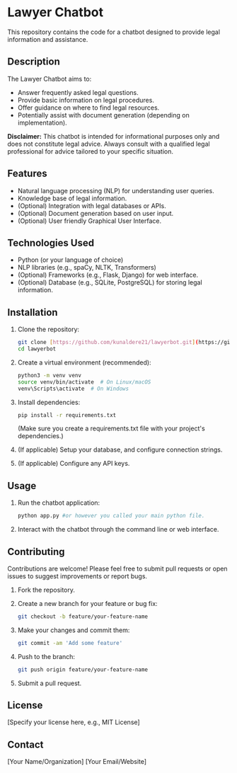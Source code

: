 # Lawyer Chatbot

This repository contains the code for a chatbot designed to provide legal information and assistance.

## Description

The Lawyer Chatbot aims to:

* Answer frequently asked legal questions.
* Provide basic information on legal procedures.
* Offer guidance on where to find legal resources.
* Potentially assist with document generation (depending on implementation).

**Disclaimer:** This chatbot is intended for informational purposes only and does not constitute legal advice. Always consult with a qualified legal professional for advice tailored to your specific situation.

## Features

* Natural language processing (NLP) for understanding user queries.
* Knowledge base of legal information.
* (Optional) Integration with legal databases or APIs.
* (Optional) Document generation based on user input.
* (Optional) User friendly Graphical User Interface.

## Technologies Used

* Python (or your language of choice)
* NLP libraries (e.g., spaCy, NLTK, Transformers)
* (Optional) Frameworks (e.g., Flask, Django) for web interface.
* (Optional) Database (e.g., SQLite, PostgreSQL) for storing legal information.

## Installation

1.  Clone the repository:

    ```bash
    git clone [https://github.com/kunaldere21/lawyerbot.git](https://github.com/kunaldere21/lawyerbot.git)
    cd lawyerbot
    ```

2.  Create a virtual environment (recommended):

    ```bash
    python3 -m venv venv
    source venv/bin/activate  # On Linux/macOS
    venv\Scripts\activate  # On Windows
    ```

3.  Install dependencies:

    ```bash
    pip install -r requirements.txt
    ```

    (Make sure you create a requirements.txt file with your project's dependencies.)

4. (If applicable) Setup your database, and configure connection strings.

5. (If applicable) Configure any API keys.

## Usage

1.  Run the chatbot application:

    ```bash
    python app.py #or however you called your main python file.
    ```

2.  Interact with the chatbot through the command line or web interface.

## Contributing

Contributions are welcome! Please feel free to submit pull requests or open issues to suggest improvements or report bugs.

1.  Fork the repository.
2.  Create a new branch for your feature or bug fix:

    ```bash
    git checkout -b feature/your-feature-name
    ```

3.  Make your changes and commit them:

    ```bash
    git commit -am 'Add some feature'
    ```

4.  Push to the branch:

    ```bash
    git push origin feature/your-feature-name
    ```

5.  Submit a pull request.

## License

[Specify your license here, e.g., MIT License]

## Contact

[Your Name/Organization]
[Your Email/Website]

